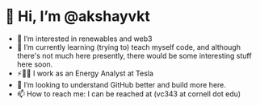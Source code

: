 # 👋    Hi, I’m @akshayvkt
- 👀    I’m interested in renewables and web3
- 🌱    I’m currently learning (trying to) teach myself code, and although there's not much here presently, there would be some interesting stuff here soon.
- ⚡🔌🔋 I work as an Energy Analyst at Tesla
- 💞️    I’m looking to understand GitHub better and build more here.
- 📫    How to reach me: I can be reached at (vc343 at cornell dot edu)

<!---
akshayvkt/akshayvkt is a ✨ special ✨ repository because its `README.md` (this file) appears on your GitHub profile.
You can click the Preview link to take a look at your changes.
--->
